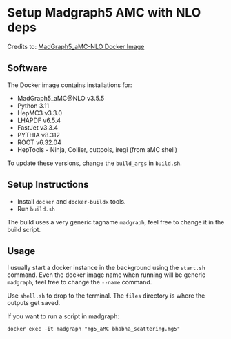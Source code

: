 # Setup Madgraph5 AMC with NLO deps

Credits to: [MadGraph5\_aMC-NLO Docker Image](https://github.com/scailfin/MadGraph5_aMC-NLO)

## Software

The Docker image contains installations for:

- MadGraph5\_aMC@NLO v3.5.5
- Python 3.11
- HepMC3 v3.3.0
- LHAPDF v6.5.4
- FastJet v3.3.4
- PYTHIA v8.312
- ROOT v6.32.04
- HepTools - Ninja, Collier, cuttools, iregi (from aMC shell)

To update these versions, change the `build_args` in `build.sh`.

## Setup Instructions 

- Install `docker` and `docker-buildx` tools. 
- Run `build.sh`

The build uses a very generic tagname `madgraph`, feel free to change it in the
build script.

## Usage

I usually start a docker instance in the background using the `start.sh` command.
Even the docker image name when running will be generic `madgraph`, feel free to
change the `--name` command.

Use `shell.sh` to drop to the terminal. The `files` directory is where the
outputs get saved.

If you want to run a script in madgraph:

```{.sh}
docker exec -it madgraph "mg5_aMC bhabha_scattering.mg5"
```

